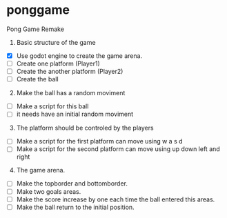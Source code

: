 # ponggame
Pong Game Remake

1) Basic structure of the game

- [x] Use godot engine to create the game arena.
- [ ] Create one platform (Player1)
- [ ] Create the another platform (Player2)
- [ ] Create the ball

2) Make the ball has a random moviment

- [ ] Make a script for this ball
- [ ] it needs have an initial random moviment

3) The platform should be controled by the players

- [ ] Make a script for the first platform can move using w a s d
- [ ] Make a script for the second platform can move using up down left and right

4) The game arena.

- [ ] Make the topborder and bottomborder.
- [ ] Make two goals areas.
- [ ] Make the score increase by one each time the ball entered this areas.
- [ ] Make the ball return to the initial position.
